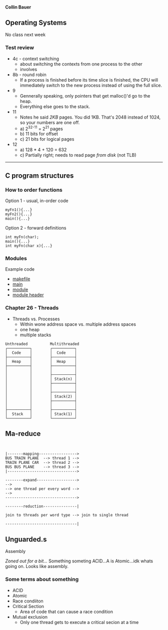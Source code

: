 #### Collin Bauer

## Operating Systems

No class next week

### Test review

- 4c - context switching
  - about switching the contexts from one process to the other
  - involves 
- 8b - round robin
  - If a process is finished before its time slice is finished, the CPU will immediately switch to the new process instead of using the full slice.
- 9
  - Gennerally speaking, only pointers that get malloc()'d go to the heap.
  - Everything else goes to the stack.
- 11
  - Notes he said *2KB* pages. You did 1KB. That's 2048 instead of 1024, so your numbers are one off.
  - a) 2<sup>32-11</sup> = 2<sup>21</sup> pages
  - b) 11 bits for offset
  - c) 21 bits for logical pages
- 12
  - a) 128 * 4 + 120 = 632
  - c) Partially right; needs to read page *from disk* (not TLB)

---

## C program structures

### How to order functions

Option 1 - usual, in-order code
```
myFn1(){...}
myFn2(){...}
main(){...}
```

Option 2 - forward definitions
```
int myFn(char);
main(){...}
int myFn(char x){...}
```

### Modules

Example code
- [makefile](./examples/02-18/Makefile)
- [main](./examples/02-18/main.c)
- [module](./examples/02-18/module.c)
- [module header](./examples/02-18/module.h)


### Chapter 26 - Threads

- Threads vs. Processes
  - Within wone address space vs. multiple address spaces
  - one heap
  - multiple stacks


```
Unthreaded          Multithreaded
┌──────────┐        ┌──────────┐
│  Code    │        │  Code    │
├──────────┤        ├──────────┤
│  Heap    │        │  Heap    │
├──────────┤        ├──────────┤
│          │        │          │
│          │        ├──────────┤
│          │        │ Stack(n) │
│          │        ├──────────┤
│          │        │          │
│          │        ├──────────┤
│          │        │ Stack(2) │
│          │        ├──────────┤
│          │        │          │
├──────────┤        ├──────────┤
│  Stack   │        │ Stack(1) │
└──────────┘        └──────────┘
```

## Ma-reduce

```


|-------mapping----------------->
BUS TRAIN PLANE  --> thread 1 --> 
TRAIN PLANE CAR  --> thread 2 --> 
BUS BUS PLANE    --> thread 3 --> 
|------------------------------->

--------expand------------------>
-->
--> one thread per every word -->
-->
-------------------------------->
        
--------reduction---------------|

join to threads per word type --> join to single thread

--------------------------------| 
```
## Unguarded.s

Assembly 

*Zoned out for a bit...* Something someting ACID...A is Atomic...idk whats going on. Looks like assembly.

### Some terms about something

- ACID
- Atomic
- Race condiiton
- Critical Section
  - Area of code that can cause a race condition
- Mutual exclusion
  - Only one thread gets to execute a critical secion at a time

